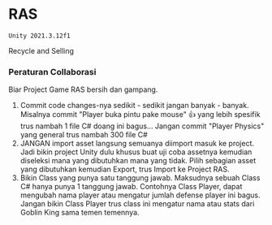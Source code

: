 # RAS

`Unity 2021.3.12f1`

Recycle and Selling

### Peraturan Collaborasi
Biar Project Game RAS bersih dan gampang.

1. Commit code changes-nya sedikit - sedikit jangan banyak - banyak. Misalnya commit "Player buka pintu pake mouse" 👍 yang lebih spesifik trus nambah 1 file C# doang ini bagus... Jangan commit "Player Physics" yang general trus nambah 300 file C#
3. JANGAN import asset langsung semuanya diimport masuk ke project. Jadi bikin project Unity dulu khusus buat uji coba assetnya kemudian diseleksi mana yang dibutuhkan mana yang tidak. Pilih sebagian asset yang dibutuhkan kemudian Export, trus Import ke Project RAS.
3. Bikin Class yang punya satu tanggung jawab. Maksudnya sebuah Class C# hanya punya 1 tanggung jawab. Contohnya Class Player, dapat mengubah nama player atau mengatur jumlah defense player ini bagus. Jangan  bikin Class Player trus class ini mengatur nama atau stats dari Goblin King sama temen temennya. 
